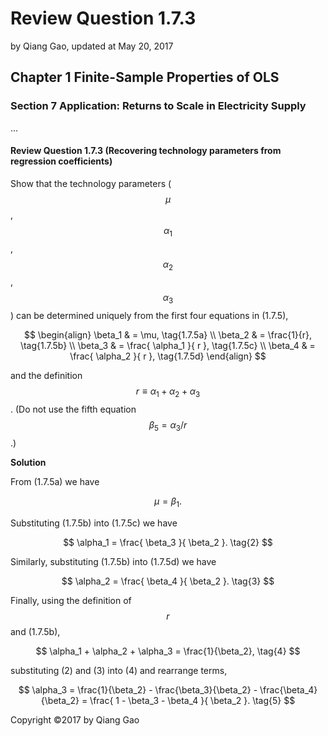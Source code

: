 # Review Question 1.7.3

by Qiang Gao, updated at May 20, 2017

## Chapter 1 Finite-Sample Properties of OLS

### Section 7 Application: Returns to Scale in Electricity Supply

...

#### Review Question 1.7.3 \(Recovering technology parameters from regression coefficients\)

Show that the technology parameters \($$\mu$$, $$\alpha_1$$, $$\alpha_2$$, $$\alpha_3$$\) can be determined uniquely from the first four equations in \(1.7.5\),

$$
\begin{align}
\beta_1 & = \mu, \tag{1.7.5a} \\
\beta_2 & = \frac{1}{r}, \tag{1.7.5b} \\
\beta_3 & = \frac{ \alpha_1 }{ r }, \tag{1.7.5c} \\
\beta_4 & = \frac{ \alpha_2 }{ r }, \tag{1.7.5d}
\end{align}
$$

and the definition $$r \equiv \alpha_1 + \alpha_2 + \alpha_3$$. \(Do not use the fifth equation $$\beta_5 = \alpha_3 / r$$.\)

**Solution**

From \(1.7.5a\) we have

$$
\mu = \beta_1.
\tag{1}
$$

Substituting \(1.7.5b\) into \(1.7.5c\) we have

$$
\alpha_1 = \frac{ \beta_3 }{ \beta_2 }.
\tag{2}
$$

Similarly, substituting \(1.7.5b\) into \(1.7.5d\) we have

$$
\alpha_2 = \frac{ \beta_4 }{ \beta_2 }.
\tag{3}
$$

Finally, using the definition of $$r$$ and \(1.7.5b\),

$$
\alpha_1 + \alpha_2 + \alpha_3 = \frac{1}{\beta_2},
\tag{4}
$$

substituting \(2\) and \(3\) into \(4\) and rearrange terms,

$$
\alpha_3 = \frac{1}{\beta_2} - \frac{\beta_3}{\beta_2} -
\frac{\beta_4}{\beta_2} =
\frac{ 1 - \beta_3 - \beta_4 }{ \beta_2 }.
\tag{5}
$$

Copyright ©2017 by Qiang Gao

